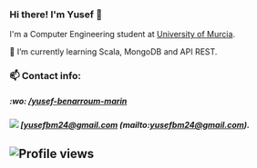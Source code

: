 ### Hi there! I'm Yusef 👋

I'm a Computer Engineering student at [University of Murcia](https://www.um.es/en/web/informatica/).

🌱 I’m currently learning Scala, MongoDB and API REST. 

### 📫 Contact info:
 
##### :wo: [/yusef-benarroum-marin](https://www.linkedin.com/in/yusef-benarroum-marin/)

##### <p align="left"> <img src="https://img.shields.io/badge/Gmail-D14836?style=for-the-badge&logo=gmail&logoColor=white"> [yusefbm24@gmail.com (mailto:yusefbm24@gmail.com).</p> 

![Profile views](https://gpvc.arturio.dev/YusefBM) 
---

[linkedin]: https://www.linkedin.com/in/yusef-benarroum-marin/
[email]: mailto:yusefbm24m@gmail.com
